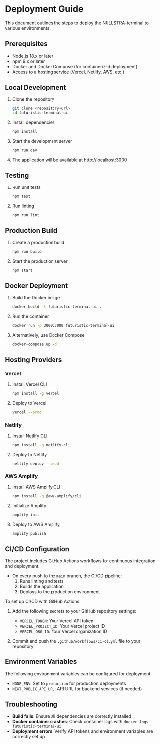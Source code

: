 # Deployment Guide

This document outlines the steps to deploy the NULLSTRA-terminal to various environments.

## Prerequisites

- Node.js 18.x or later
- npm 9.x or later
- Docker and Docker Compose (for containerized deployment)
- Access to a hosting service (Vercel, Netlify, AWS, etc.)

## Local Development

1. Clone the repository

   ```bash
   git clone <repository-url>
   cd futuristic-terminal-ui
   ```

2. Install dependencies

   ```bash
   npm install
   ```

3. Start the development server

   ```bash
   npm run dev
   ```

4. The application will be available at http://localhost:3000

## Testing

1. Run unit tests

   ```bash
   npm test
   ```

2. Run linting
   ```bash
   npm run lint
   ```

## Production Build

1. Create a production build

   ```bash
   npm run build
   ```

2. Start the production server
   ```bash
   npm start
   ```

## Docker Deployment

1. Build the Docker image

   ```bash
   docker build -t futuristic-terminal-ui .
   ```

2. Run the container

   ```bash
   docker run -p 3000:3000 futuristic-terminal-ui
   ```

3. Alternatively, use Docker Compose
   ```bash
   docker-compose up -d
   ```

## Hosting Providers

### Vercel

1. Install Vercel CLI

   ```bash
   npm install -g vercel
   ```

2. Deploy to Vercel
   ```bash
   vercel --prod
   ```

### Netlify

1. Install Netlify CLI

   ```bash
   npm install -g netlify-cli
   ```

2. Deploy to Netlify
   ```bash
   netlify deploy --prod
   ```

### AWS Amplify

1. Install AWS Amplify CLI

   ```bash
   npm install -g @aws-amplify/cli
   ```

2. Initialize Amplify

   ```bash
   amplify init
   ```

3. Deploy to AWS Amplify
   ```bash
   amplify publish
   ```

## CI/CD Configuration

The project includes GitHub Actions workflows for continuous integration and deployment:

- On every push to the `main` branch, the CI/CD pipeline:
  1. Runs linting and tests
  2. Builds the application
  3. Deploys to the production environment

To set up CI/CD with GitHub Actions:

1. Add the following secrets to your GitHub repository settings:

   - `VERCEL_TOKEN`: Your Vercel API token
   - `VERCEL_PROJECT_ID`: Your Vercel project ID
   - `VERCEL_ORG_ID`: Your Vercel organization ID

2. Commit and push the `.github/workflows/ci-cd.yml` file to your repository

## Environment Variables

The following environment variables can be configured for deployment:

- `NODE_ENV`: Set to `production` for production deployments
- `NEXT_PUBLIC_API_URL`: API URL for backend services (if needed)

## Troubleshooting

- **Build fails**: Ensure all dependencies are correctly installed
- **Docker container crashes**: Check container logs with `docker logs futuristic-terminal-ui`
- **Deployment errors**: Verify API tokens and environment variables are correctly set up
